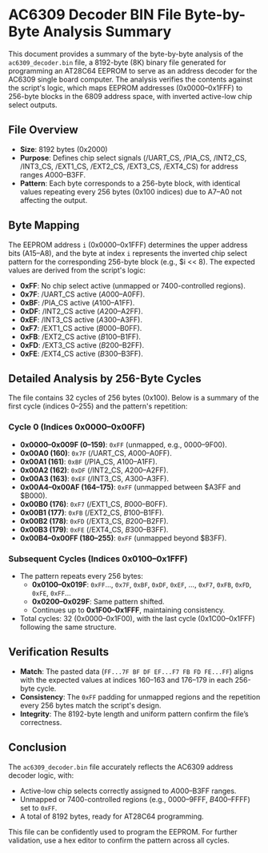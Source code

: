 # AC6309 Decoder BIN File Byte-by-Byte Analysis Summary

This document provides a summary of the byte-by-byte analysis of the `ac6309_decoder.bin` file, a 8192-byte (8K) binary file generated for programming an AT28C64 EEPROM to serve as an address decoder for the AC6309 single board computer. The analysis verifies the contents against the script's logic, which maps EEPROM addresses (0x0000–0x1FFF) to 256-byte blocks in the 6809 address space, with inverted active-low chip select outputs.

## File Overview
- **Size**: 8192 bytes (0x2000)
- **Purpose**: Defines chip select signals (/UART_CS, /PIA_CS, /INT2_CS, /INT3_CS, /EXT1_CS, /EXT2_CS, /EXT3_CS, /EXT4_CS) for address ranges $A000–$B3FF.
- **Pattern**: Each byte corresponds to a 256-byte block, with identical values repeating every 256 bytes (0x100 indices) due to A7–A0 not affecting the output.

## Byte Mapping
The EEPROM address `i` (0x0000–0x1FFF) determines the upper address bits (A15–A8), and the byte at index `i` represents the inverted chip select pattern for the corresponding 256-byte block (e.g., $i << 8). The expected values are derived from the script's logic:
- **0xFF**: No chip select active (unmapped or 7400-controlled regions).
- **0x7F**: /UART_CS active ($A000–$A0FF).
- **0xBF**: /PIA_CS active ($A100–$A1FF).
- **0xDF**: /INT2_CS active ($A200–$A2FF).
- **0xEF**: /INT3_CS active ($A300–$A3FF).
- **0xF7**: /EXT1_CS active ($B000–$B0FF).
- **0xFB**: /EXT2_CS active ($B100–$B1FF).
- **0xFD**: /EXT3_CS active ($B200–$B2FF).
- **0xFE**: /EXT4_CS active ($B300–$B3FF).

## Detailed Analysis by 256-Byte Cycles
The file contains 32 cycles of 256 bytes (0x100). Below is a summary of the first cycle (indices 0–255) and the pattern's repetition:

### Cycle 0 (Indices 0x0000–0x00FF)
- **0x0000–0x009F (0–159)**: `0xFF` (unmapped, e.g., $0000–$9F00).
- **0x00A0 (160)**: `0x7F` (/UART_CS, $A000–$A0FF).
- **0x00A1 (161)**: `0xBF` (/PIA_CS, $A100–$A1FF).
- **0x00A2 (162)**: `0xDF` (/INT2_CS, $A200–$A2FF).
- **0x00A3 (163)**: `0xEF` (/INT3_CS, $A300–$A3FF).
- **0x00A4–0x00AF (164–175)**: `0xFF` (unmapped between $A3FF and $B000).
- **0x00B0 (176)**: `0xF7` (/EXT1_CS, $B000–$B0FF).
- **0x00B1 (177)**: `0xFB` (/EXT2_CS, $B100–$B1FF).
- **0x00B2 (178)**: `0xFD` (/EXT3_CS, $B200–$B2FF).
- **0x00B3 (179)**: `0xFE` (/EXT4_CS, $B300–$B3FF).
- **0x00B4–0x00FF (180–255)**: `0xFF` (unmapped beyond $B3FF).

### Subsequent Cycles (Indices 0x0100–0x1FFF)
- The pattern repeats every 256 bytes:
  - **0x0100–0x019F**: `0xFF`..., `0x7F`, `0xBF`, `0xDF`, `0xEF`, ..., `0xF7`, `0xFB`, `0xFD`, `0xFE`, `0xFF`...
  - **0x0200–0x029F**: Same pattern shifted.
  - Continues up to **0x1F00–0x1FFF**, maintaining consistency.
- Total cycles: 32 (0x0000–0x1F00), with the last cycle (0x1C00–0x1FFF) following the same structure.

## Verification Results
- **Match**: The pasted data (`FF...7F BF DF EF...F7 FB FD FE...FF`) aligns with the expected values at indices 160–163 and 176–179 in each 256-byte cycle.
- **Consistency**: The `0xFF` padding for unmapped regions and the repetition every 256 bytes match the script's design.
- **Integrity**: The 8192-byte length and uniform pattern confirm the file’s correctness.

## Conclusion
The `ac6309_decoder.bin` file accurately reflects the AC6309 address decoder logic, with:
- Active-low chip selects correctly assigned to $A000–$B3FF ranges.
- Unmapped or 7400-controlled regions (e.g., $0000–$9FFF, $B400–$FFFF) set to `0xFF`.
- A total of 8192 bytes, ready for AT28C64 programming.

This file can be confidently used to program the EEPROM. For further validation, use a hex editor to confirm the pattern across all cycles.
